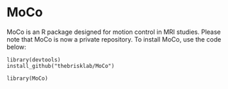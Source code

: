 # MoCo

MoCo is an R package designed for motion control in MRI studies. Please note that MoCo is now a private repository. To install MoCo, use the code below:

```{r}
library(devtools)
install_github("thebrisklab/MoCo")

library(MoCo)
```
